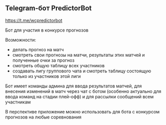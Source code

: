 ## Telegram-бот PredictorBot

https://t.me/wcpredictorbot

Бот для участия в конкурсе прогнозов

Возможности:
- делать прогноз на матч
- смотреть свои прогнозы на матчи, результаты этих матчей и полученные очки за прогноз
- смотреть общую таблицу всех участников
- создавать лигу группового чата и смотреть таблицу состоящую только из участников этой лиги

Бот имеет команды админа для ввода результатов матчей, для внесения изменений 
в матч через чат с ботом (особенно актуально для ввода команд на стадии плей-офф) и для рассылки сообщений всем
участникам

В перспективе приложение можно использовать для бота с конкурсом прогнозов на любые соревнования

